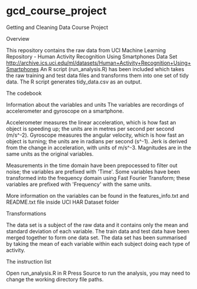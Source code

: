 # gcd_course_project
Getting and Cleaning Data Course Project

Overview

This repository contains the raw data from UCI Machine Learning Repository - Human Activity Recognition Using Smartphones Data Set http://archive.ics.uci.edu/ml/datasets/Human+Activity+Recognition+Using+Smartphones An R script (run_analysis.R) has been included which takes the raw training and test data files and transforms them into one set of tidy data. The R script generates tidy_data.csv as an output.

The codebook

Information about the variables and units The variables are recordings of accelerometer and gyroscope on a smartphone.

Accelerometer measures the linear acceleration, which is how fast an object is speeding up; the units are in metres per second per second (m/s^-2). Gyroscope measures the angular velocity, which is how fast an object is turning; the units are in radians per second (s^-1). Jerk is derived from the change in acceleration, with units of m/s^-3. Magnitudes are in the same units as the original variables.

Measurements in the time domain have been prepocessed to filter out noise; the variables are prefixed with 'Time'. Some variables have been transformed into the frequency domain using Fast Fourier Transform; these variables are prefixed with 'Frequency' with the same units.

More information on the variables can be found in the features_info.txt and README.txt file inside UCI HAR Dataset folder

Transformations

The data set is a subject of the raw data and it contains only the mean and standard deviation of each variable. The train data and test data have been merged together to form one data set. The data set has been summarised by taking the mean of each variable within each subject doing each type of activity.

The instruction list

Open run_analysis.R in R
Press Source to run the analysis, you may need to change the working directory file paths.
